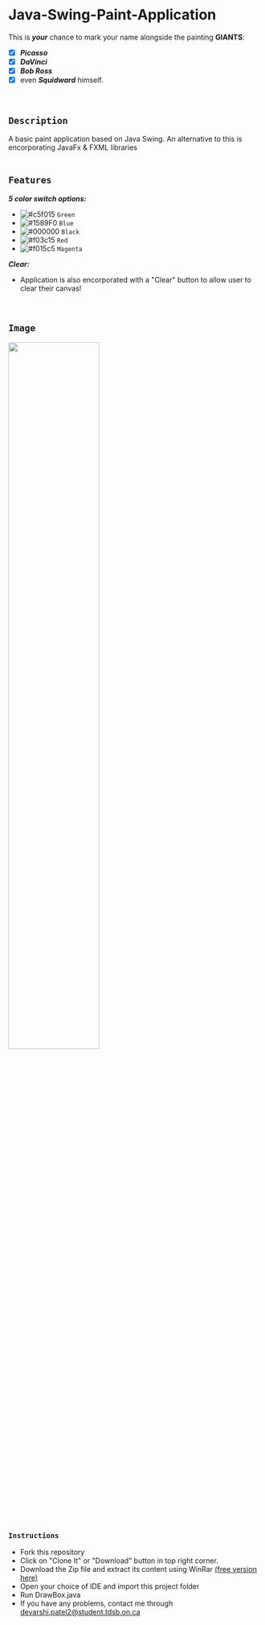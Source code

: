 # Java-Swing-Paint-Application
This is **_your_** chance to mark your name alongside the painting **GIANTS**: 
- [X] **_Picasso_**
- [X] **_DaVinci_**
- [X] **_Bob Ross_**
- [X] even **_Squidward_** himself.
<br>

## ```Description```
A basic paint application based on Java Swing. An alternative to this is encorporating JavaFx & FXML libraries
<br>
<br>

## ```Features```
**_5 color switch options:_**
  * ![#c5f015](https://via.placeholder.com/15/c5f015/000000?text=+) `Green`
  * ![#1589F0](https://via.placeholder.com/15/1589F0/000000?text=+) `Blue`
  * ![#000000](https://via.placeholder.com/15/000000/000000?text=+) `Black`
  * ![#f03c15](https://via.placeholder.com/15/f03c15/000000?text=+) `Red`
  * ![#f015c5](https://via.placeholder.com/15/f015c5/000000?text=+) `Magenta`

**_Clear:_**
  * Application is also encorporated with a "Clear" button to allow user to clear their canvas!
<br>

## ```Image```
<img src="https://user-images.githubusercontent.com/59234436/95353563-67d19280-0891-11eb-8ad2-4d30048d2945.JPG" width="60%">
<br>

### ```Instructions```
- Fork this repository
- Click on "Clone It" or "Download" button in top right corner.
- Download the Zip file and extract its content using WinRar [(free version here)](https://softcamel.com/winrar/)
- Open your choice of IDE and import this project folder
- Run DrawBox.java
- If you have any problems, contact me through devarshi.patel2@student.tdsb.on.ca
